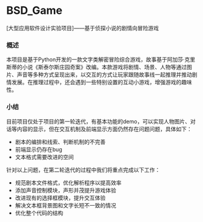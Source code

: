 # BSD_Game
[大型应用软件设计实验项目]——基于侦探小说的剧情向冒险游戏
### 概述

​	本项目是基于Python开发的一款文字类解密冒险综合游戏，故事基于阿加莎·克里斯蒂的小说《斯泰尔斯庄园奇案》改编。本款游戏将剧情、场景、人物等通过图片、声音等多种方式呈现出来，以交互的方式让玩家跟随故事线一起推理并推动剧情发展。在推理过程中，还会遇到一些特别设置的互动小游戏，增强游戏的趣味性。

### 小结

​    目前项目仅处于项目的第一轮迭代，有基本功能的demo，可以实现人物图片、对话等内容的显示，但在交互机制及前端显示方面仍然存在问题问题，具体如下：

+ 剧本的编排和线索、判断机制的不完善
+ 前端显示仍存在bug
+ 文本格式需要改进的空间

针对以上问题，在第二轮迭代的过程中我们将重点完成以下工作：

 
 - 规范剧本文件格式，优化解析程序以提高效率
 - 添加声音控制模块，声形并茂提升游戏体验
 - 改进现有的选择框模块，提升交互体验
 - 解决文本框背景图和文字长短不一致的情况
 - 优化整个代码的结构
